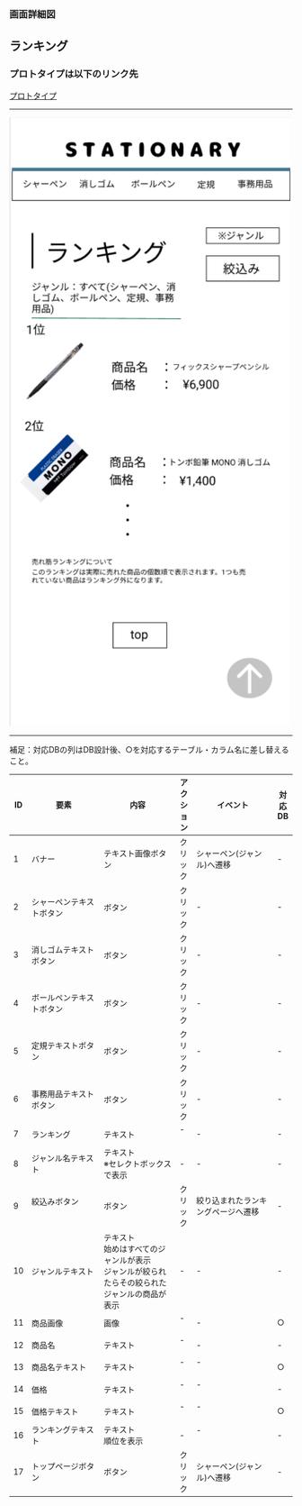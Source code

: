 ### 画面詳細図
## ランキング
### プロトタイプは以下のリンク先
[プロトタイプ](https://www.figma.com/file/YN8g4ahM3raStzCZMDXhNA/stationary?node-id=1%3A2)
*****
<img src="../img/ランキング.png" width="500">

*****
補足：対応DBの列はDB設計後、○を対応するテーブル・カラム名に差し替えること。

| ID | 要素 | 内容 | アクション | イベント | 対応DB |
|----|------|-----|------------|---------|-------|
|1   |バナー　　　　　　       |テキスト画像ボタン|クリック|シャーペン(ジャンル)へ遷移|-|
|2   |シャーペンテキストボタン　|ボタン　　　　　　|クリック|-        　　　　　　　　|-|
|3   |消しゴムテキストボタン   |ボタン　　　　　　|クリック|-        　　　　　　　　|-|
|4   |ボールペンテキストボタン |ボタン　　　　　　|クリック|-        　　　　　　　　|-|
|5   |定規テキストボタン       |ボタン　　　　　　|クリック|-        　　　　　　　　|-|
|6   |事務用品テキストボタン   |ボタン　　　　　　|クリック|-        　　　　　　　　|-|
|7   |ランキング　　　　       |テキスト　　　　　|-    　|-        　　　　　　　　|-|
|8   |ジャンル名テキスト　     |テキスト<br>※セレクトボックスで表示|-|-            |-|
|9   |絞込みボタン       　　　|ボタン　　　　　　|クリック|絞り込まれたランキングページへ遷移|-|
|10  |ジャンルテキスト　　     |テキスト<br>始めはすべてのジャンルが表示<br>ジャンルが絞られたらその絞られたジャンルの商品が表示|-|-|-|
|11  |商品画像　　　　　       |画像　　　　　　　|-    　|-        　　　　　　　　|○|
|12  |商品名　　　　　　       |テキスト　　　　　|-    　|-        　　　　　　　　|-|
|13  |商品名テキスト　　       |テキスト　　　　　|-    　|-      　　　　　　　　　|○|
|14  |価格　　　　　　　       |テキスト　　　　　|-    　|-      　　　　　　　　　|-|
|15  |価格テキスト　　　       |テキスト　　　　　|-    　|-      　　　　　　　　　|○|
|16  |ランキングテキスト       |テキスト<br>順位を表示|-  |-      　　　　　　　　　|-|
|17  |トップページボタン       |ボタン　　　　　　|クリック|シャーペン(ジャンル)へ遷移|-|

